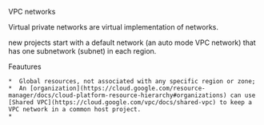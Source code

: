 

VPC networks

Virtual private networks are virtual implementation of networks.	

new projects start with a default network (an auto mode VPC network) that has one subnetwork (subnet) in each region.



Feautures

 	*  Global resources, not associated with any specific region or zone;
 	*  An [organization](https://cloud.google.com/resource-manager/docs/cloud-platform-resource-hierarchy#organizations) can use [Shared VPC](https://cloud.google.com/vpc/docs/shared-vpc) to keep a VPC network in a common host project. 
 	*  